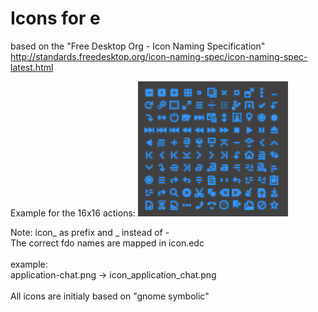 Icons for e
======
based on the "Free Desktop Org - Icon Naming Specification"<br>
http://standards.freedesktop.org/icon-naming-spec/icon-naming-spec-latest.html

Example for the 16x16 actions:
![actions at 16x16](https://github.com/wfx/eicons/blob/master/data/actions_16.png)

Note:
icon_ as prefix and _ instead of -<br>
The correct fdo names are mapped in icon.edc<br>
<br>
example:<br>
application-chat.png -> icon_application_chat.png<br>
<br>
All icons are initialy based on "gnome symbolic"

